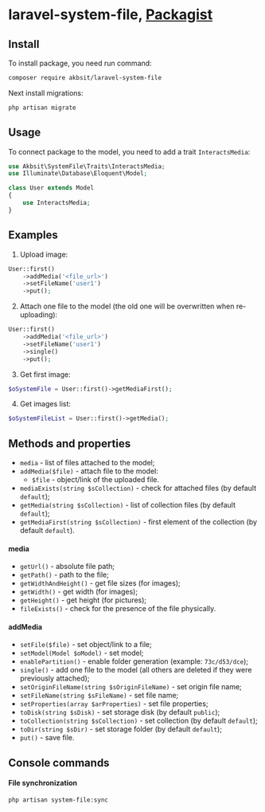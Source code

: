 # laravel-system-file, [Packagist](https://packagist.org/packages/akbsit/laravel-system-file)

## Install

To install package, you need run command:

```bash
composer require akbsit/laravel-system-file
```

Next install migrations:

```bash
php artisan migrate
```

## Usage

To connect package to the model, you need to add a trait `InteractsMedia`:

```php
use Akbsit\SystemFile\Traits\InteractsMedia;
use Illuminate\Database\Eloquent\Model;

class User extends Model
{
    use InteractsMedia;
}
```

## Examples

1. Upload image:

```php
User::first()
    ->addMedia('<file_url>')
    ->setFileName('user1')
    ->put();
```

2. Attach one file to the model (the old one will be overwritten when re-uploading):

```php
User::first()
    ->addMedia('<file_url>')
    ->setFileName('user1')
    ->single()
    ->put();
```

3. Get first image:

```php
$oSystemFile = User::first()->getMediaFirst();
```

4. Get images list:

```php
$oSystemFileList = User::first()->getMedia();
```

## Methods and properties

* `media` - list of files attached to the model;
* `addMedia($file)` - attach file to the model:
    * `$file` - object/link of the uploaded file.
* `mediaExists(string $sCollection)` - check for attached files (by default `default`);
* `getMedia(string $sCollection)` - list of collection files (by default `default`);
* `getMediaFirst(string $sCollection)` - first element of the collection (by default `default`).

#### media

* `getUrl()` - absolute file path;
* `getPath()` - path to the file;
* `getWidthAndHeight()` - get file sizes (for images);
* `getWidth()` - get width (for images);
* `getHeight()` - get height (for pictures);
* `fileExists()` - check for the presence of the file physically.

#### addMedia

* `setFile($file)` - set object/link to a file;
* `setModel(Model $oModel)` - set model;
* `enablePartition()` - enable folder generation (example: `73c/d53/dce`);
* `single()` - add one file to the model (all others are deleted if they were previously attached);
* `setOriginFileName(string $sOriginFileName)` - set origin file name;
* `setFileName(string $sFileName)` - set file name;
* `setProperties(array $arProperties)` - set file properties;
* `toDisk(string $sDisk)` - set storage disk (by default `public`);
* `toCollection(string $sCollection)` - set collection (by default `default`);
* `toDir(string $sDir)` - set storage folder (by default `default`);
* `put()` - save file.

## Console commands

#### File synchronization

```bash
php artisan system-file:sync
```
